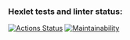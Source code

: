 ### Hexlet tests and linter status:

[![Actions Status](https://github.com/ynchak/frontend-project-lvl1/workflows/hexlet-check/badge.svg)](https://github.com/ynchak/frontend-project-lvl1/actions)
[![Maintainability](https://api.codeclimate.com/v1/badges/70cac9f9373ab47f099b/maintainability)](https://codeclimate.com/github/ynchak/frontend-project-lvl1/maintainability)
